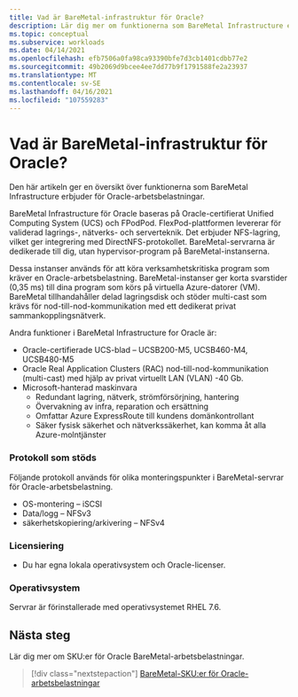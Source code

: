```yaml
---
title: Vad är BareMetal-infrastruktur för Oracle?
description: Lär dig mer om funktionerna som BareMetal Infrastructure erbjuder för Oracle-arbetsbelastningar.
ms.topic: conceptual
ms.subservice: workloads
ms.date: 04/14/2021
ms.openlocfilehash: efb7506a0fa98ca93390bfe7d3cb1401cdbb77e2
ms.sourcegitcommit: 49b2069d9bcee4ee7dd77b9f1791588fe2a23937
ms.translationtype: MT
ms.contentlocale: sv-SE
ms.lasthandoff: 04/16/2021
ms.locfileid: "107559283"
---
```

# <a name="what-is-baremetal-infrastructure-for-oracle"></a>Vad är BareMetal-infrastruktur för Oracle?

Den här artikeln ger en översikt över funktionerna som BareMetal Infrastructure erbjuder för Oracle-arbetsbelastningar.

BareMetal Infrastructure för Oracle baseras på Oracle-certifierat Unified Computing System (UCS) och FPodPod. FlexPod-plattformen levererar för validerad lagrings-, nätverks- och serverteknik. Det erbjuder NFS-lagring, vilket ger integrering med DirectNFS-protokollet. BareMetal-servrarna är dedikerade till dig, utan hypervisor-program på BareMetal-instanserna. 

Dessa instanser används för att köra verksamhetskritiska program som kräver en Oracle-arbetsbelastning. BareMetal-instanser ger korta svarstider (0,35 ms) till dina program som körs på virtuella Azure-datorer (VM). BareMetal tillhandahåller delad lagringsdisk och stöder multi-cast som krävs för nod-till-nod-kommunikation med ett dedikerat privat sammankopplingsnätverk. 

Andra funktioner i BareMetal Infrastructure for Oracle är:

- Oracle-certifierade UCS-blad – UCSB200-M5, UCSB460-M4, UCSB480-M5
- Oracle Real Application Clusters (RAC) nod-till-nod-kommunikation (multi-cast) med hjälp av privat virtuellt LAN (VLAN) -40 Gb.
- Microsoft-hanterad maskinvara
  - Redundant lagring, nätverk, strömförsörjning, hantering
  - Övervakning av infra, reparation och ersättning
  - Omfattar Azure ExpressRoute till kundens domänkontrollant
  - Säker fysisk säkerhet och nätverkssäkerhet, kan komma åt alla Azure-molntjänster

### <a name="supported-protocols"></a>Protokoll som stöds

Följande protokoll används för olika monteringspunkter i BareMetal-servrar för Oracle-arbetsbelastning.

- OS-montering – iSCSI
- Data/logg – NFSv3
- säkerhetskopiering/arkivering – NFSv4

### <a name="licensing"></a>Licensiering

- Du har egna lokala operativsystem och Oracle-licenser.

### <a name="operating-system"></a>Operativsystem

Servrar är förinstallerade med operativsystemet RHEL 7.6.

## <a name="next-steps"></a>Nästa steg

Lär dig mer om SKU:er för Oracle BareMetal-arbetsbelastningar.

> [!div class="nextstepaction"]
> [BareMetal-SKU:er för Oracle-arbetsbelastningar](oracle-baremetal-skus.md)
